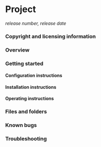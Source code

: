 # Project
 
_release number, release date_ 

### Copyright and licensing information 

### Overview
 
### Getting started

#### Configuration instructions
#### Installation instructions
#### Operating instructions

### Files and folders

### Known bugs

### Troubleshooting